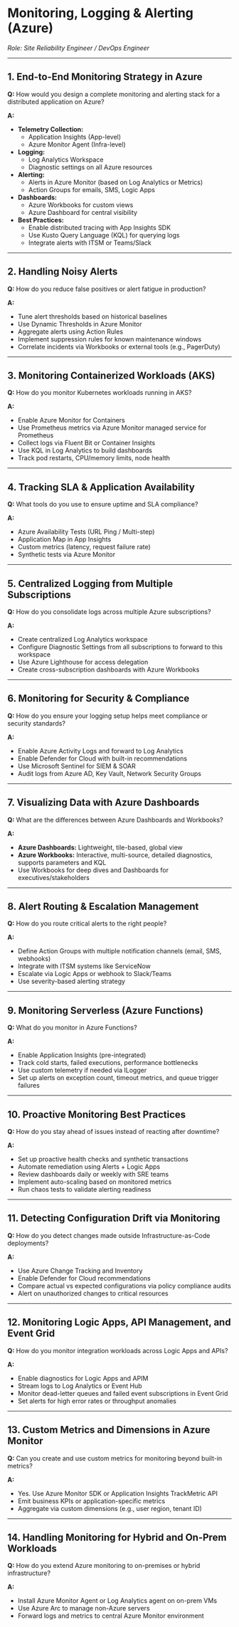 # Monitoring, Logging & Alerting (Azure)
*Role: Site Reliability Engineer / DevOps Engineer*

---

## 1. End-to-End Monitoring Strategy in Azure
**Q:** How would you design a complete monitoring and alerting stack for a distributed application on Azure?

**A:**
- **Telemetry Collection:**
  - Application Insights (App-level)
  - Azure Monitor Agent (Infra-level)
- **Logging:**
  - Log Analytics Workspace
  - Diagnostic settings on all Azure resources
- **Alerting:**
  - Alerts in Azure Monitor (based on Log Analytics or Metrics)
  - Action Groups for emails, SMS, Logic Apps
- **Dashboards:**
  - Azure Workbooks for custom views
  - Azure Dashboard for central visibility
- **Best Practices:**
  - Enable distributed tracing with App Insights SDK
  - Use Kusto Query Language (KQL) for querying logs
  - Integrate alerts with ITSM or Teams/Slack

---

## 2. Handling Noisy Alerts
**Q:** How do you reduce false positives or alert fatigue in production?

**A:**
- Tune alert thresholds based on historical baselines
- Use Dynamic Thresholds in Azure Monitor
- Aggregate alerts using Action Rules
- Implement suppression rules for known maintenance windows
- Correlate incidents via Workbooks or external tools (e.g., PagerDuty)

---

## 3. Monitoring Containerized Workloads (AKS)
**Q:** How do you monitor Kubernetes workloads running in AKS?

**A:**
- Enable Azure Monitor for Containers
- Use Prometheus metrics via Azure Monitor managed service for Prometheus
- Collect logs via Fluent Bit or Container Insights
- Use KQL in Log Analytics to build dashboards
- Track pod restarts, CPU/memory limits, node health

---

## 4. Tracking SLA & Application Availability
**Q:** What tools do you use to ensure uptime and SLA compliance?

**A:**
- Azure Availability Tests (URL Ping / Multi-step)
- Application Map in App Insights
- Custom metrics (latency, request failure rate)
- Synthetic tests via Azure Monitor

---

## 5. Centralized Logging from Multiple Subscriptions
**Q:** How do you consolidate logs across multiple Azure subscriptions?

**A:**
- Create centralized Log Analytics workspace
- Configure Diagnostic Settings from all subscriptions to forward to this workspace
- Use Azure Lighthouse for access delegation
- Create cross-subscription dashboards with Azure Workbooks

---

## 6. Monitoring for Security & Compliance
**Q:** How do you ensure your logging setup helps meet compliance or security standards?

**A:**
- Enable Azure Activity Logs and forward to Log Analytics
- Enable Defender for Cloud with built-in recommendations
- Use Microsoft Sentinel for SIEM & SOAR
- Audit logs from Azure AD, Key Vault, Network Security Groups

---

## 7. Visualizing Data with Azure Dashboards
**Q:** What are the differences between Azure Dashboards and Workbooks?

**A:**
- **Azure Dashboards:** Lightweight, tile-based, global view
- **Azure Workbooks:** Interactive, multi-source, detailed diagnostics, supports parameters and KQL
- Use Workbooks for deep dives and Dashboards for executives/stakeholders

---

## 8. Alert Routing & Escalation Management
**Q:** How do you route critical alerts to the right people?

**A:**
- Define Action Groups with multiple notification channels (email, SMS, webhooks)
- Integrate with ITSM systems like ServiceNow
- Escalate via Logic Apps or webhook to Slack/Teams
- Use severity-based alerting strategy

---

## 9. Monitoring Serverless (Azure Functions)
**Q:** What do you monitor in Azure Functions?

**A:**
- Enable Application Insights (pre-integrated)
- Track cold starts, failed executions, performance bottlenecks
- Use custom telemetry if needed via ILogger
- Set up alerts on exception count, timeout metrics, and queue trigger failures

---

## 10. Proactive Monitoring Best Practices
**Q:** How do you stay ahead of issues instead of reacting after downtime?

**A:**
- Set up proactive health checks and synthetic transactions
- Automate remediation using Alerts + Logic Apps
- Review dashboards daily or weekly with SRE teams
- Implement auto-scaling based on monitored metrics
- Run chaos tests to validate alerting readiness

---

## 11. Detecting Configuration Drift via Monitoring
**Q:** How do you detect changes made outside Infrastructure-as-Code deployments?

**A:**
- Use Azure Change Tracking and Inventory
- Enable Defender for Cloud recommendations
- Compare actual vs expected configurations via policy compliance audits
- Alert on unauthorized changes to critical resources

---

## 12. Monitoring Logic Apps, API Management, and Event Grid
**Q:** How do you monitor integration workloads across Logic Apps and APIs?

**A:**
- Enable diagnostics for Logic Apps and APIM
- Stream logs to Log Analytics or Event Hub
- Monitor dead-letter queues and failed event subscriptions in Event Grid
- Set alerts for high error rates or throughput anomalies

---

## 13. Custom Metrics and Dimensions in Azure Monitor
**Q:** Can you create and use custom metrics for monitoring beyond built-in metrics?

**A:**
- Yes. Use Azure Monitor SDK or Application Insights TrackMetric API
- Emit business KPIs or application-specific metrics
- Aggregate via custom dimensions (e.g., user region, tenant ID)

---

## 14. Handling Monitoring for Hybrid and On-Prem Workloads
**Q:** How do you extend Azure monitoring to on-premises or hybrid infrastructure?

**A:**
- Install Azure Monitor Agent or Log Analytics agent on on-prem VMs
- Use Azure Arc to manage non-Azure servers
- Forward logs and metrics to central Azure Monitor environment